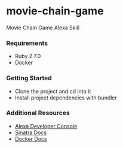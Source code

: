 # movie-chain-game

Movie Chain Game Alexa Skill

### Requirements
- Ruby 2.7.0
- Docker

### Getting Started
- Clone the project and cd into it
- Install project dependencies with bundler

### Additional Resources
- [Alexa Developer Console](https://developer.amazon.com/)
- [Sinatra Docs](http://sinatrarb.com/)
- [Docker Docs](https://docs.docker.com/)
